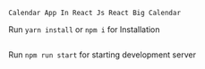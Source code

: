 ```
Calendar App In React Js React Big Calendar

```
Run
`yarn install` or `npm i` for Installation
```
```
Run
`npm run start` for starting development server